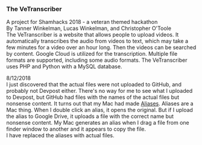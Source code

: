 <h3>The VeTranscriber</h3>


A project for Shamhacks 2018 - a veteran themed hackathon<br>
By Tanner Winkelman, Lucas Winkelman, and Christopher O'Toole<br>
The VeTranscriber is a website that allows people to upload videos.  It automatically transcribes the audio from videos to text, which may take a few minutes for a video over an hour long. Then the videos can be searched by content.  Google Cloud is utilized for the transcription.  Multiple file formats are supported,  including some audio formats.  The VeTranscriber uses PHP and Python with a MySQL database.


8/12/2018 <br>
I just discovered that the actual files were not uploaded to GitHub, and probably not Devpost either.  There's no way for me to see what I uploaded to Devpost, but GitHub had files with the names of the actual files but nonsense content.  It turns out that my Mac had made [Aliases][1].  Aliases are a Mac thing.  When I double click an alias, it opens the original.  But if I upload the alias to Google Drive, it uploads a file with the correct name but nonsense content.  My Mac generates an alias when I drag a file from one finder window to another and it appears to copy the file.<br>
I have replaced the aliases with actual files.

[1]: https://www.lifewire.com/aliases-symbolic-links-hard-links-mac-2260189
